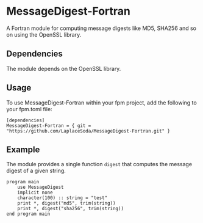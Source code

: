# MessageDigest-Fortran
A Fortran module for computing message digests like MD5, SHA256 and so on using the OpenSSL library.
## Dependencies
The module depends on the OpenSSL library. 
## Usage
To use MessageDigest-Fortran within your fpm project, add the following to your fpm.toml file:
```
[dependencies]
MessageDigest-Fortran = { git = "https://github.com/LaplaceSoda/MessageDigest-Fortran.git" }
```
## Example
The module provides a single function `digest` that computes the message digest of a given string. 
```
program main
    use MessageDigest
    implicit none
    character(100) :: string = "test"
    print *, digest("md5", trim(string))
    print *, digest("sha256", trim(string))
end program main
```